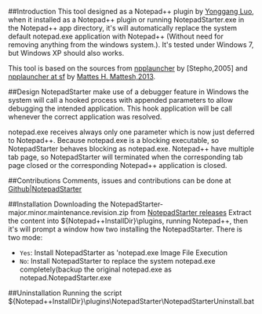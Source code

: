 ##Introduction
This tool designed as a Notepad++ plugin by [Yonggang Luo](luoyonggang(at)gmail.com), when
it installed as a Notepad++ plugin or running NotepadStarter.exe in the Notepad++ app
directory, it's will automatically replace the system default notepad.exe application with
Notepad++ (Without need for removing anything from the windows system.).  It's tested
under Windows 7, but Windows XP should also works.

This tool is based on the sources from [npplauncher](http://superstepho.free.fr/)
by [Stepho,2005] and [npplauncher at sf](http://sourceforge.net/projects/npplauncher/)
by [Mattes H. Mattesh,2013](mattesh(at)gmx.net).

##Design
NotepadStarter make use of a debugger feature in Windows the system will call a hooked 
process with appended parameters to allow debugging the intended application.
This hook application will be call whenever the correct application was resolved.
  
notepad.exe receives always only one parameter which is now just deferred to Notepad++.
Because notepad.exe is a blocking executable, so NotepadStarter behaves blocking as notepad.exe.
Notepad++ have multiple tab page, so NotepadStarter will terminated when the corresponding
tab page closed or the corresponding Notepad++ application is closed.

##Contributions
Comments, issues and contributions can be done at [Github|NotepadStarter](https://github.com/lygstate/notepadstarter)

##Installation
Downloading the NotepadStarter-major.minor.maintenance.revision.zip from [NotepadStarter releases](https://github.com/lygstate/NotepadStarter/releases)
Extract the content into ${Notepad++InstallDir}\plugins\, running Notepad++, then it's will prompt a window how two installing the NotepadStarter.
There is two mode:
 * `Yes`: Install NotepadStarter as 'notepad.exe Image File Execution
 * `No`: Install NotepadStarter to replace the system notepad.exe completely(backup the original notepad.exe as notepad.NotepadStarter.exe

##Uninstallation
 Running the script ${Notepad++InstallDir}\plugins\NotepadStarter\NotepadStarterUninstall.bat